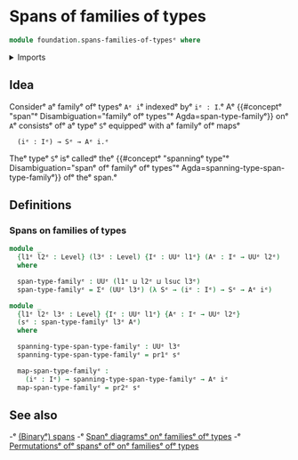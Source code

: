 # Spans of families of types

```agda
module foundation.spans-families-of-typesᵉ where
```

<details><summary>Imports</summary>

```agda
open import foundation.dependent-pair-typesᵉ
open import foundation.universe-levelsᵉ

open import foundation-core.equivalencesᵉ
open import foundation-core.function-typesᵉ
```

</details>

## Idea

Considerᵉ aᵉ familyᵉ ofᵉ typesᵉ `Aᵉ i`ᵉ indexedᵉ byᵉ `iᵉ : I`.ᵉ Aᵉ
{{#conceptᵉ "span"ᵉ Disambiguation="familyᵉ ofᵉ types"ᵉ Agda=span-type-familyᵉ}} onᵉ
`A`ᵉ consistsᵉ ofᵉ aᵉ typeᵉ `S`ᵉ equippedᵉ with aᵉ familyᵉ ofᵉ mapsᵉ

```text
  (iᵉ : Iᵉ) → Sᵉ → Aᵉ i.ᵉ
```

Theᵉ typeᵉ `S`ᵉ isᵉ calledᵉ theᵉ
{{#conceptᵉ "spanningᵉ type"ᵉ Disambiguation="spanᵉ ofᵉ familyᵉ ofᵉ types"ᵉ Agda=spanning-type-span-type-familyᵉ}}
ofᵉ theᵉ span.ᵉ

## Definitions

### Spans on families of types

```agda
module _
  {l1ᵉ l2ᵉ : Level} (l3ᵉ : Level) {Iᵉ : UUᵉ l1ᵉ} (Aᵉ : Iᵉ → UUᵉ l2ᵉ)
  where

  span-type-familyᵉ : UUᵉ (l1ᵉ ⊔ l2ᵉ ⊔ lsuc l3ᵉ)
  span-type-familyᵉ = Σᵉ (UUᵉ l3ᵉ) (λ Sᵉ → (iᵉ : Iᵉ) → Sᵉ → Aᵉ iᵉ)

module _
  {l1ᵉ l2ᵉ l3ᵉ : Level} {Iᵉ : UUᵉ l1ᵉ} {Aᵉ : Iᵉ → UUᵉ l2ᵉ}
  (sᵉ : span-type-familyᵉ l3ᵉ Aᵉ)
  where

  spanning-type-span-type-familyᵉ : UUᵉ l3ᵉ
  spanning-type-span-type-familyᵉ = pr1ᵉ sᵉ

  map-span-type-familyᵉ :
    (iᵉ : Iᵉ) → spanning-type-span-type-familyᵉ → Aᵉ iᵉ
  map-span-type-familyᵉ = pr2ᵉ sᵉ
```

## See also

-ᵉ [(Binaryᵉ) spans](foundation.spans.mdᵉ)
-ᵉ [Spanᵉ diagramsᵉ onᵉ familiesᵉ ofᵉ types](foundation.span-diagrams-families-of-types.mdᵉ)
-ᵉ [Permutationsᵉ ofᵉ spansᵉ ofᵉ onᵉ familiesᵉ ofᵉ types](foundation.permutations-spans-families-of-types.mdᵉ)